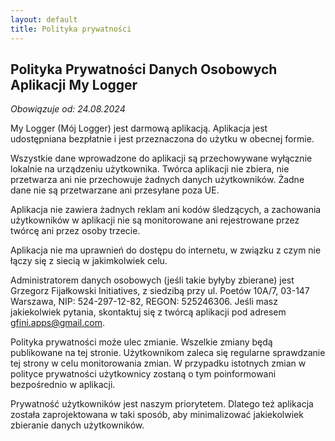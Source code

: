 ```yaml
---
layout: default
title: Polityka prywatności
---
```

## Polityka Prywatności Danych Osobowych Aplikacji My Logger

*Obowiązuje od: 24.08.2024*

My Logger (Mój Logger) jest darmową aplikacją. Aplikacja jest udostępniana bezpłatnie i jest przeznaczona do użytku w obecnej formie.

Wszystkie dane wprowadzone do aplikacji są przechowywane wyłącznie lokalnie na urządzeniu użytkownika. Twórca aplikacji nie zbiera, nie przetwarza ani nie przechowuje żadnych danych użytkowników. Żadne dane nie są przetwarzane ani przesyłane poza UE.

Aplikacja nie zawiera żadnych reklam ani kodów śledzących, a zachowania użytkowników w aplikacji nie są monitorowane ani rejestrowane przez twórcę ani przez osoby trzecie.

Aplikacja nie ma uprawnień do dostępu do internetu, w związku z czym nie łączy się z siecią w jakimkolwiek celu.

Administratorem danych osobowych (jeśli takie byłyby zbierane) jest Grzegorz Fijałkowski Initiatives, z siedzibą przy ul. Poetów 10A/7, 03-147 Warszawa, NIP: 524-297-12-82, REGON: 525246306. Jeśli masz jakiekolwiek pytania, skontaktuj się z twórcą aplikacji pod adresem gfini.apps@gmail.com.

Polityka prywatności może ulec zmianie. Wszelkie zmiany będą publikowane na tej stronie. Użytkownikom zaleca się regularne sprawdzanie tej strony w celu monitorowania zmian. W przypadku istotnych zmian w polityce prywatności użytkownicy zostaną o tym poinformowani bezpośrednio w aplikacji.

Prywatność użytkowników jest naszym priorytetem. Dlatego też aplikacja została zaprojektowana w taki sposób, aby minimalizować jakiekolwiek zbieranie danych użytkowników.
